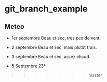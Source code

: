 # git_branch_example

## Meteo

* 1er septembre
  Beau et sec, très peu de vent.

* 2 septembre
  Beau et sec, mais plutôt frais.

* 3 septembre
  Beau et sec, assez chaud.

* 5 Septembre
  23°
>>>>>>> master
